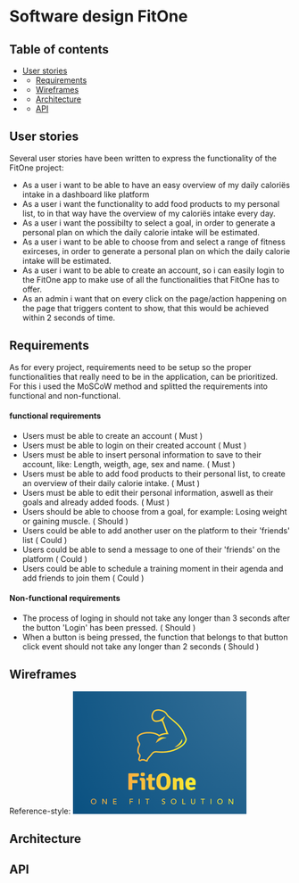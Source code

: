 # Software design FitOne

## Table of contents
* [User stories](#user-stories)
* * [Requirements](#requirements)
* * [Wireframes](#wireframes)
* * [Architecture](#architecture)
* * [API](#api)

## User stories
Several user stories have been written to express the functionality of the FitOne project:
* As a user i want to be able to have an easy overview of my daily caloriës intake in a dashboard like platform
* As a user i want the functionality to add food products to my personal list, to in that way have the overview of my caloriës intake every day.
* As a user i want the possibilty to select a goal, in order to generate a personal plan on which the daily calorie intake will be estimated.
* As a user i want to be able to choose from and select a range of fitness exirceses, in order to generate a personal plan on which the daily calorie intake will be estimated.
* As a user i want to be able to create an account, so i can easily login to the FitOne app to make use of all the functionalities that FitOne has to offer.
* As an admin i want that on every click on the page/action happening on the page that triggers content to show, that this would be achieved within 2 seconds of time. 

## Requirements
As for every project, requirements need to be setup so the proper functionalities that really need to be in the application, can be prioritized. For this i used the MoSCoW method and splitted the requirements into functional and non-functional.
#### functional requirements
* Users must be able to create an account ( Must )
* Users must be able to login on their created account ( Must )
* Users must be able to insert personal information to save to their account, like: Length, weigth, age, sex and name. ( Must )
* Users must be able to add food products to their personal list, to create an overview of their daily calorie intake. ( Must )
* Users must be able to edit their personal information, aswell as their goals and already added foods. ( Must )
* Users should be able to choose from a goal, for example: Losing weight or gaining muscle. ( Should )
* Users could be able to add another user on the platform to their 'friends' list ( Could )
* Users could be able to send a message to one of their 'friends' on the platform ( Could )
* Users could be able to schedule a training moment in their agenda and add friends to join them ( Could )

#### Non-functional requirements
* The process of loging in should not take any longer than 3 seconds after the button 'Login' has been pressed. ( Should )
* When a button is being pressed, the function that belongs to that button click event should not take any longer than 2 seconds ( Should ) 

## Wireframes
Reference-style: 
![alt text][logo]

[logo]: https://github.com/Brummer98/Portfolio_BramvHout/blob/f87082a24ec89a737242f2c520a0229c9b42bdbd/FitOneLogo.png "Logo Title Text 2"

## Architecture

## API

